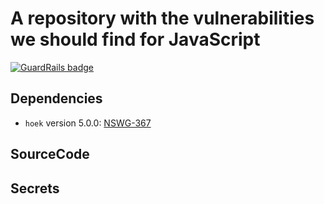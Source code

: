# A repository with the vulnerabilities we should find for JavaScript

[![GuardRails badge](https://badges.production.guardrails.io/fictional-tribble/test-js.svg)](https://www.guardrails.io/)

## Dependencies

- `hoek` version 5.0.0: [NSWG-367](https://github.com/nodejs/security-wg/blob/a3425e433e4b8e7c99c0d3244491b215b2554f55/vuln/npm/367.json)

## SourceCode


## Secrets
